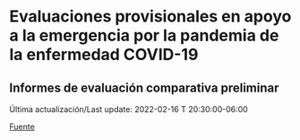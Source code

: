 # Evaluaciones provisionales en apoyo a la emergencia por la pandemia de la enfermedad COVID-19
## Informes de evaluación comparativa preliminar

Última actualización/Last update: 2022-02-16 T 20:30:00-06:00

[Fuente](https://www.gob.mx/salud/documentos/evaluaciones-provisionales-en-apoyo-a-la-emergencia-por-la-pandemia-de-la-enfermedad-covid-19?state=published)
